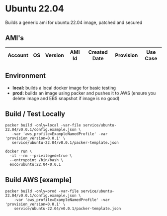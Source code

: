Ubuntu 22.04
============
Builds a generic ami for ubuntu:22.04 image, patched and secured

AMI's
-----
| Account           | OS        | Version   | AMI Id                    | Created Date  | Provision | Use Case   |
|:-----------------:|:---------:|:---------:|:-------------------------:|:-------------:|:---------:|:----------:|

Environment 
----------
* **local:** builds a local docker image for basic testing
* **prod:**  builds an image using packer and pushes it to AWS (ensure you delete image and EBS snapshot if image is no good) 

Build / Test Locally
--------------------
```commandline
packer build -only=local -var-file service/ubuntu-22.04/v0.0.1/config.example.json \
   -var 'aws_profile=ExampleNamedProfile' -var 'provision_version=0.0.1' \
   service/ubuntu-22.04/v0.0.1/packer-template.json

docker run \
  -it --rm --privileged=true \
  --entrypoint /bin/bash \
  exco/ubuntu:22.04-0.0.1
```

 Build AWS [example]
-------------------
```commandline
packer build -only=prod -var-file service/ubuntu-22.04/v0.0.1/config.example.json \
    -var 'aws_profile=ExampleNamedProfile' -var 'provision_version=0.0.1' \
    service/ubuntu-22.04/v0.0.1/packer-template.json
```
 